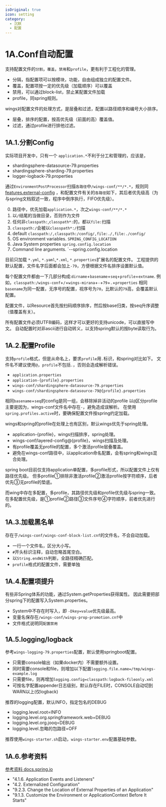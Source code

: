 ```yaml
---
isOriginal: true
icon: setting
category:
  - 沉默
  - 配置
---
```


# 1A.Conf自动配置

支持配置文件的`分割`，`覆盖`，`禁用`和`profile`，更有利于工程化的管理。

* 分隔，指配置项可以按模块，功能，自由组成独立的配置文件。
* 覆盖，配置项按一定的优先级（加载顺序）可以覆盖
* 禁用，可以通过block-list，禁止某配置文件加载
* profile，同spring规则。

wings对配置文件的处理方式，是层叠和过滤，配置以路径顺序和编号大小排序。

* 层叠，排序的配置，按高优先级（前面的高）覆盖值。
* 过滤，通过profile进行排他过滤。

## 1A.1.分割Config

实际项目开发中，只有一个 `application.*`不利于分工和管理的，应该是，

* shardingsphere-datasource-79.properties
* shardingsphere-sharding-79.properties
* logger-logback-79.properties

通过`EnvironmentPostProcessor`扫描`各路径`中`/wings-conf/**/*.*`，规则同
[features.external-config](https://docs.spring.io/spring-boot/docs/2.6.6/reference/htmlsingle/#features.external-config)
，和配置文件有关的`各路径`如下，其后者优先级高（为与spring文档叙述一致，程序中倒序执行，FIFO优先级）。

0. 路径中，优先加载`application.*`，次之`wings-conf/**/*.*`
1. 以`/`结尾的当做目录，否则作为文件
2. 任何非`classpath:`,`classpath*:`的，都以`file:`扫描
3. `classpath:/`会被以`classpath*:/`扫描
4. default `classpath:/,classpath:/config/,file:./,file:./config/`
5. OS environment variables. `SPRING_CONFIG_LOCATION`
6. Java System properties `spring.config.location`
7. Command line arguments. `--spring.config.location

目前只加载 `*.yml`, `*.yaml`,`*.xml`, `*.properties`扩展名的配置文件。
工程提供的默认配置，文件名字后面都会加上`-79`，方便根据文件名排序设置默认值。

每个配置文件都由一下几部分构成:`dirname`+`basename`+`seq`+`profile`+`extname`.
例如，`classpath:/wings-conf`+`/`+`wings-mirana`+`-`+`79`+`.`+`properties`
相同`basename`为同一配置，无序号的配置，视序号为`70`，比默认的`79`高，会覆盖默认配置。

配置文件，以Resource首先按扫码顺序排序，然后按base归类，按seq升序调整（值覆盖有关）。

所有配置文件必须UTF8编码，这样才可以更好的支持unicode，可以直接写中文。
自动配置时对非ascii进行自动转义，以支持spring默认的按byte读取行为。

## 1A.2.配置Profile

支持`profile`格式，但是从命名上，要求`profile`用`.`标识，和spring对比如下。
文件名不建议使用`@`，`profile`不包括`.`，否则会造成解析错误。

* `application.properties`
* `application-{profile}.properties`
* `wings-conf/shardingsphere-datasource-79.properties`
* `wings-conf/shardingsphere-datasource-79@{profile}.properties`

相同`basename`+`seq`的config是同一组，会移除掉非活动的profile
以`@`区分profile主要是因为，wings-conf文件名中存在`-`，避免造成误解析。
在使用`spring.profiles.active`时，要确保配置文件按spring约定加载。

wings和spring的profile在处理上也有区别，默认wings优先于spring处理。

* application-{profile}，wings扫描排序，spring处理。
* wings-conf/layered-config@{profile}，wings扫描及处理。
* 有profile覆盖无profile的配置，多个激活profile层叠覆盖。
* 避免在wings-conf路径中，以application命名配置，会有spring和wings混合处理。

spring boot目前仅支持application单配置，多profile形式，所以配置文件上仅有路径优先级。
但多profile①排除非激活profile②激活profile按字符顺序，后者优先③无profile的垫底。

而wing中存在多配置，多profile，其路径优先级和profile优先级与spring一致。
在多配置优先级，是①profile②路径③文件序号④字符顺序，前者优先进行的。

## 1A.3.加载黑名单

存在于`/wings-conf/wings-conf-block-list.cnf`的文件名，不会自动加载。

* 一行一个文件名，区分大小写。
* `#`开头标识注释，自动忽略首尾空白。
* 以`String.endWith`判断，全路径精确匹配。
* `profile`格式的配置文件，需要单独

## 1A.4.配置项提升

有些非Spring体系的功能，通过System.getProperties获得属性。
因此需要把部分spring下的配置写入System.properties。

* System中不存在时写入，即 `-Dkey=value`优先级最高。
* 变量名保存在`/wings-conf/wings-prop-promotion.cnf`中
* 文件格式说明同`配置禁用`

## 1A.5.logging/logback

参考`wings-logging-79.properties`配置，默认使用springboot配置。

* 只需要console输出（如果docker内）不需要额外设置。
* 同时需要console和file，则增加以下配置`logging.file.name=/tmp/wings-example.log`
* 只需要file，则再增加`logging.config=classpath:logback-fileonly.xml`
* 可按名字配置appender日志级别，默认存在FILE时，CONSOLE自动切到WARN以上(仅logback)

推荐的logging配置，默认INFO，指定包名的DEBUG

* logging.level.root=INFO
* logging.level.org.springframework.web=DEBUG
* logging.level.org.jooq=DEBUG
* logging.level.忽略的包路径=OFF

推荐使用`wings-starter.sh`启动，`wings-starter.env`配置基础参数。

## 1A.6.参考资料

[参考资料 docs.spring.io](https://docs.spring.io/spring-boot/docs/2.6.6/reference/htmlsingle/)

* "4.1.6. Application Events and Listeners"
* "4.2. Externalized Configuration"
* "9.2.3. Change the Location of External Properties of an Application"
* "9.1.3. Customize the Environment or ApplicationContext Before It Starts"
